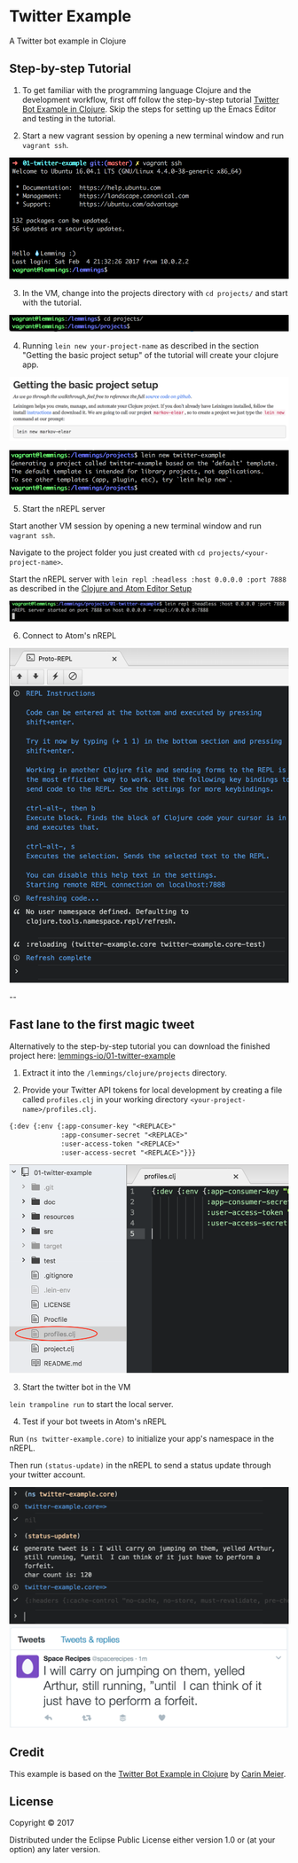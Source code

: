 # Twitter Example

A Twitter bot example in Clojure

## Step-by-step Tutorial

1. To get familiar with the programming language Clojure and the development workflow, first off follow the step-by-step tutorial [Twitter Bot Example in Clojure](http://howistart.org/posts/clojure/1). Skip the steps for setting up the Emacs Editor and testing in the tutorial.

2. Start a new vagrant session by opening a new terminal window and run `vagrant ssh`.

  ![vagrant ssh](doc/images/vagrant-ssh.png)

3. In the VM, change into the projects directory with `cd projects/` and start with the tutorial.

  ![cd projects](doc/images/cd-projects.png)

4. Running `lein new your-project-name` as described in the section "Getting the basic project setup" of the tutorial will create your clojure app.

  ![howistart getting started](doc/images/howistart-getting-started.png)

  ![lein new appname](doc/images/lein-new-appname.png)

5. Start the nREPL server

  Start another VM session by opening a new terminal window and run `vagrant ssh`.

  Navigate to the project folder you just created with `cd projects/<your-project-name>`.

  Start the nREPL server with `lein repl :headless :host 0.0.0.0 :port 7888` as described in the [Clojure and Atom Editor Setup](https://lemmings.io/clojure-and-atom-editor-setup-40f8f09237b4)

 ![run nREPL server](doc/images/nrepl-server.png)

6. Connect to Atom's nREPL

 ![nrepl-connection-successful](doc/images/nrepl-connection-successful.png)

--

## Fast lane to the first magic tweet

Alternatively to the step-by-step tutorial you can download the finished project here: [lemmings-io/01-twitter-example](https://github.com/lemmings-io/01-twitter-example/archive/master.zip)

1. Extract it into the `/lemmings/clojure/projects` directory.

2. Provide your Twitter API tokens for local development by creating a file called `profiles.clj` in your working directory `<your-project-name>/profiles.clj`.

  ```
  {:dev {:env {:app-consumer-key "<REPLACE>"
               :app-consumer-secret "<REPLACE>"
               :user-access-token "<REPLACE>"
               :user-access-secret "<REPLACE>"}}}
  ```
  ![profiles.clj](doc/images/profiles-clj.png)

3. Start the twitter bot in the VM

  `lein trampoline run` to start the local server.

4. Test if your bot tweets in Atom's nREPL

  Run `(ns twitter-example.core)` to initialize your app's namespace in the nREPL.

  Then run `(status-update)` in the nREPL to send a status update through your twitter account.

  ![tweet via repl](doc/images/tweet-via-repl.png)
  ![twitter tweet](doc/images/twitter-tweet.png)


## Credit

This example is based on the [Twitter Bot Example in Clojure](http://howistart.org/posts/clojure/1) by [Carin Meier](https://twitter.com/carinmeier).

## License

Copyright © 2017

Distributed under the Eclipse Public License either version 1.0 or (at
your option) any later version.
